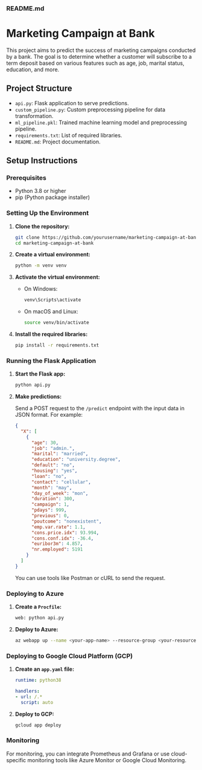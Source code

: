 
### README.md


# Marketing Campaign at Bank

This project aims to predict the success of marketing campaigns conducted by a bank. The goal is to determine whether a customer will subscribe to a term deposit based on various features such as age, job, marital status, education, and more.

## Project Structure

- `api.py`: Flask application to serve predictions.
- `custom_pipeline.py`: Custom preprocessing pipeline for data transformation.
- `ml_pipeline.pkl`: Trained machine learning model and preprocessing pipeline.
- `requirements.txt`: List of required libraries.
- `README.md`: Project documentation.

## Setup Instructions

### Prerequisites

- Python 3.8 or higher
- pip (Python package installer)

### Setting Up the Environment

1. **Clone the repository:**

   ```sh
   git clone https://github.com/yourusername/marketing-campaign-at-bank.git
   cd marketing-campaign-at-bank
   ```

2. **Create a virtual environment:**

   ```sh
   python -m venv venv
   ```

3. **Activate the virtual environment:**

   - On Windows:

     ```sh
     venv\Scripts\activate
     ```

   - On macOS and Linux:

     ```sh
     source venv/bin/activate
     ```

4. **Install the required libraries:**

   ```sh
   pip install -r requirements.txt
   ```

### Running the Flask Application

1. **Start the Flask app:**

   ```sh
   python api.py
   ```

2. **Make predictions:**

   Send a POST request to the `/predict` endpoint with the input data in JSON format. For example:

   ```json
   {
     "X": [
       {
         "age": 30,
         "job": "admin.",
         "marital": "married",
         "education": "university.degree",
         "default": "no",
         "housing": "yes",
         "loan": "no",
         "contact": "cellular",
         "month": "may",
         "day_of_week": "mon",
         "duration": 300,
         "campaign": 1,
         "pdays": 999,
         "previous": 0,
         "poutcome": "nonexistent",
         "emp.var.rate": 1.1,
         "cons.price.idx": 93.994,
         "cons.conf.idx": -36.4,
         "euribor3m": 4.857,
         "nr.employed": 5191
       }
     ]
   }
   ```

   You can use tools like Postman or cURL to send the request.

### Deploying to Azure

1. **Create a `Procfile`:**

   ```sh
   web: python api.py
   ```

2. **Deploy to Azure:**

   ```sh
   az webapp up --name <your-app-name> --resource-group <your-resource-group> --runtime "PYTHON:3.8"
   ```

### Deploying to Google Cloud Platform (GCP)

1. **Create an `app.yaml` file:**

   ```yaml
   runtime: python38

   handlers:
   - url: /.*
     script: auto
   ```

2. **Deploy to GCP:**

   ```sh
   gcloud app deploy
   ```

### Monitoring

For monitoring, you can integrate Prometheus and Grafana or use cloud-specific monitoring tools like Azure Monitor or Google Cloud Monitoring.

